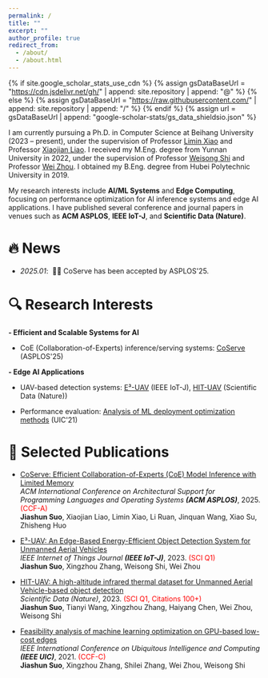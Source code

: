 ```yaml
---
permalink: /
title: ""
excerpt: ""
author_profile: true
redirect_from: 
  - /about/
  - /about.html
---
```


{% if site.google_scholar_stats_use_cdn %}
{% assign gsDataBaseUrl = "https://cdn.jsdelivr.net/gh/" | append: site.repository | append: "@" %}
{% else %}
{% assign gsDataBaseUrl = "https://raw.githubusercontent.com/" | append: site.repository | append: "/" %}
{% endif %}
{% assign url = gsDataBaseUrl | append: "google-scholar-stats/gs_data_shieldsio.json" %}

<span class='anchor' id='about-me'></span>

I am currently pursuing a Ph.D. in Computer Science at Beihang University (2023 – present), under the supervision of Professor [Limin Xiao](https://scse.buaa.edu.cn/info/1078/2653.htm) and Professor [Xiaojian Liao](https://liaoxiaojian.github.io/). 
I received my M.Eng. degree from Yunnan University in 2022, under the supervision of Professor [Weisong Shi](https://weisongshi.org/) and Professor [Wei Zhou](http://www.sei.ynu.edu.cn/info/1023/1106.htm). 
I obtained my B.Eng. degree from Hubei Polytechnic University in 2019.

My research interests include **AI/ML Systems** and **Edge Computing**, focusing on performance optimization for AI inference systems and edge AI applications. 
I have published several conference and journal papers in venues such as **ACM ASPLOS**, **IEEE IoT-J**, and **Scientific Data (Nature)**.

<span class='anchor' id='news'></span>

# 🔥 News
- *2025.01*: &nbsp;🎉🎉 CoServe has been accepted by ASPLOS'25.

<span class='anchor' id='research-interests'></span>

# 🔍 Research Interests
**- Efficient and Scalable Systems for AI**  
- CoE (Collaboration-of-Experts) inference/serving systems: [CoServe](https://arxiv.org/pdf/2503.02354) (ASPLOS'25)

**- Edge AI Applications**  
- UAV-based detection systems: [E³-UAV](https://arxiv.org/pdf/2308.04774) (IEEE IoT-J), [HIT-UAV](https://doi.org/10.1038/s41597-023-02066-6) (Scientific Data (Nature))

- Performance evaluation: [Analysis of ML deployment optimization methods](https://doi.org/10.1109/SWC50871.2021.00022) (UIC'21)

<span class='anchor' id='selected-publications'></span>

# 📝 Selected Publications
- [CoServe: Efficient Collaboration-of-Experts (CoE) Model Inference with Limited Memory](https://arxiv.org/pdf/2503.02354)  
*ACM International Conference on Architectural Support for Programming Languages and Operating Systems **(ACM ASPLOS)***, 2025. <span style="color:red">(CCF-A)</span>  
**Jiashun Suo**, Xiaojian Liao, Limin Xiao, Li Ruan, Jinquan Wang, Xiao Su, Zhisheng Huo

- [E³-UAV: An Edge-Based Energy-Efficient Object Detection System for Unmanned Aerial Vehicles](https://arxiv.org/pdf/2308.04774)  
*IEEE Internet of Things Journal **(IEEE IoT-J)***, 2023. <span style="color:red">(SCI Q1)</span>  
**Jiashun Suo**, Xingzhou Zhang, Weisong Shi, Wei Zhou

- [HIT-UAV: A high-altitude infrared thermal dataset for Unmanned Aerial Vehicle-based object detection](https://doi.org/10.1038/s41597-023-02066-6)  
*Scientific Data (Nature)*, 2023. <span style="color:red">(SCI Q1, Citations 100+)</span>  
**Jiashun Suo**, Tianyi Wang, Xingzhou Zhang, Haiyang Chen, Wei Zhou, Weisong Shi

- [Feasibility analysis of machine learning optimization on GPU-based low-cost edges](https://doi.org/10.1109/SWC50871.2021.00022)  
*IEEE International Conference on Ubiquitous Intelligence and Computing **(IEEE UIC)***, 2021. <span style="color:red">(CCF-C)</span>  
**Jiashun Suo**, Xingzhou Zhang, Shilei Zhang, Wei Zhou, Weisong Shi
